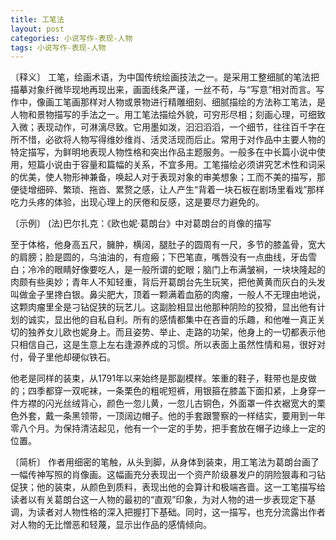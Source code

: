 ```yaml
---
title: 工笔法
layout: post
categories: 小说写作-表现-人物
tags: 小说写作-表现-人物
---
```


〔释义〕 工笔，绘画术语，为中国传统绘画技法之一。是采用工整细腻的笔法把描摹对象纤微毕现地再现出来，画面线条严谨，一丝不苟，与“写意”相对而言。写作中，像画工笔画那样对人物或景物进行精雕细刻、细腻描绘的方法称工笔法，是人物和景物描写的手法之一。用工笔法描绘外貌，可穷形尽相；刻画心理，可细致入微；表现动作，可淋漓尽致。它用墨如泼，汩汩滔滔，一个细节，往往百千字在所不惜，必欲将人物写得维妙维肖、活灵活现而后止。常用于对作品中主要人物的特定描写，为鲜明地表现人物性格和突出作品主题服务。一般多在中长篇小说中使用，短篇小说由于容量和篇幅的关系，不宜多用。工笔描绘必须讲究艺术性和词采的优美，使人物形神兼备，唤起人对于表现对象的审美想象；工而不美的描写，那便徒增细碎、繁琐、拖沓、累赘之感，让人产生“背着一块石板在剧场里看戏”那样吃力头疼的体验，出现心理上的厌倦和反感，这是要尽力避免的。

〔示例〕 (法)巴尔扎克：《欧也妮·葛朗台》中对葛朗台的肖像的描写

至于体格，他身高五尺，臃肿，横阔，腿肚子的圆周有一尺，多节的膝盖骨，宽大的肩膀；脸是圆的，乌油油的，有痘瘢；下巴笔直，嘴唇没有一点曲线，牙齿雪白；冷冷的眼睛好像要吃人，是一般所谓的蛇眼；脑门上布满皱裥，一块块隆起的肉颇有些奥妙；青年人不知轻重，背后开葛朗台先生玩笑，把他黄黄而灰白的头发叫做金子里搀白银。鼻尖肥大，顶着一颗满着血筋的肉瘤，一般人不无理由地说，这颗肉瘤里全是刁钻促狭的玩艺儿。这副脸相显出他那种阴险的狡猾，显出他有计划的诚实，显出他的自私自利。所有的感情都集中在吝啬的乐趣，和他唯一真正关切的独养女儿欧也妮身上。而且姿势、举止、走路的功架，他身上的一切都表示他只相信自己，这是生意上左右逢源养成的习惯。所以表面上虽然性情和易，很好对付，骨子里他却硬似铁石。

他老是同样的装束，从1791年以来始终是那副模样。笨重的鞋子，鞋带也是皮做的；四季都穿一双呢袜，一条栗色的粗呢短裤，用银箍在膝盖下面扣紧，上身穿一件方襟的闪光丝绒背心，颜色一忽儿黄，一忽儿古铜色，外面罩一件衣裾宽大的栗色外套，戴一条黑领带，一顶阔边帽子。他的手套跟警察的一样结实，要用到一年零八个月。为保持清洁起见，他有一个一定的手势，把手套放在帽子边缘上一定的位置。

〔简析〕 作者用细密的笔触，从头到脚，从身体到装束，用工笔法为葛朗台画了一幅传神写照的肖像画。这幅画充分表现出一个资产阶级暴发户的阴险狠毒和刁钻促狭；他的装束，从颜色到质料，表现出他的会算计和极端吝啬。这一工笔描写给读者以有关葛朗台这一人物的最初的“直观”印象，为对人物的进一步表现定下基调，为读者对人物性格的深入把握打下基础。同时，这一描写，也充分流露出作者对人物的无比憎恶和轻蔑，显示出作品的感情倾向。 